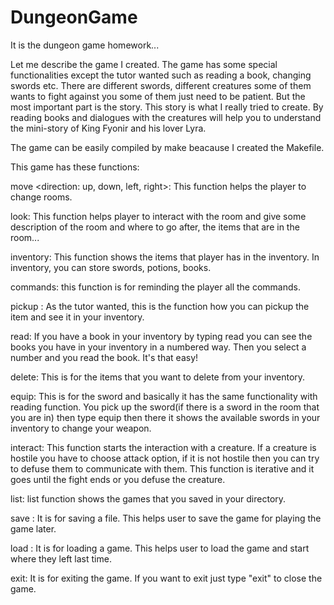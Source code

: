 # DungeonGame
It is the dungeon game homework...

Let me describe the game I created.
The game has some special functionalities except the tutor wanted such as reading a book, changing swords etc.
There are different swords, different creatures some of them wants to fight against you some of them just need to be patient.
But the most important part is the story.
This story is what I really tried to create. By reading books and dialogues with the creatures will help you to understand the mini-story of King Fyonir and his lover Lyra.

The game can be easily compiled by make beacause I created the Makefile.

This game has these functions:

move <direction: up, down, left, right>: This function helps the player to change rooms.

look: This function helps player to interact with the room and give some description of the room and where to go after, the items that are in the room...

inventory: This function shows the items that player has in the inventory. In inventory, you can store swords, potions, books.

commands: this function is for reminding the player all the commands.

pickup <itemname>: As the tutor wanted, this is the function how you can pickup the item and see it in your inventory.

read: If you have a book in your inventory by typing read you can see the books you have in your inventory in a numbered way. Then you select a number and you read the book. It's that easy! 

delete: This is for the items that you want to delete from your inventory.

equip: This is for the sword and basically it has the same functionality with reading function. You pick up the sword(if there is a sword in the room that you are in) then type equip then there it shows the available swords in your inventory to change your weapon.

interact: This function starts the interaction with a creature. If a creature is hostile you have to choose attack option, if it is not hostile then you can try to defuse them to communicate with them.
This function is iterative and it goes until the fight ends or you defuse the creature.

list: list function shows the games that you saved in your directory.

save <file>: It is for saving a file. This helps user to save the game for playing the game later.

load <file>: It is for loading a game. This helps user to load the game and start where they left last time.

exit: It is for exiting the game. If you want to exit just type "exit" to close the game.

